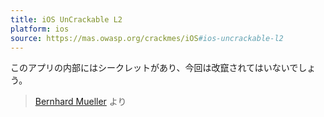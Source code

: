```yaml
---
title: iOS UnCrackable L2
platform: ios
source: https://mas.owasp.org/crackmes/iOS#ios-uncrackable-l2
---
```


このアプリの内部にはシークレットがあり、今回は改竄されてはいないでしょう。

> [Bernhard Mueller](https://github.com/muellerberndt "Bernhard Mueller") より
